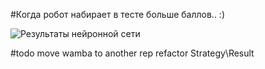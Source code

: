 #Когда робот набирает в тесте больше баллов.. :)

![Результаты нейронной сети](http://corp.wamba.com/ru/test/widget/?id=142972)

#todo
move wamba to another rep
refactor Strategy\Result
